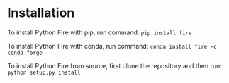 # Installation

To install Python Fire with pip, run command: `pip install fire`

To install Python Fire with conda, run command: `conda install fire -c conda-forge`

To install Python Fire from source, first clone the repository and then run:
`python setup.py install`
